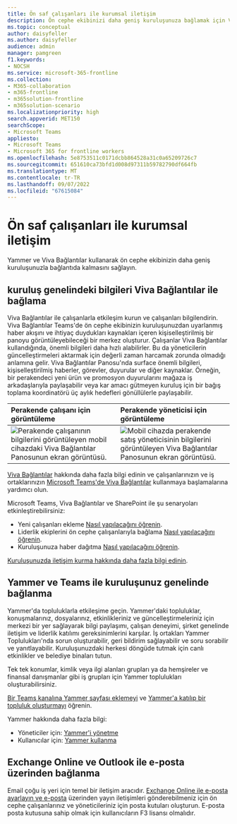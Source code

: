 ```yaml
---
title: Ön saf çalışanları ile kurumsal iletişim
description: Ön cephe ekibinizi daha geniş kuruluşunuza bağlamak için Viva Bağlantılar ve Yammer'ı nasıl kullanabileceğinizi öğrenin.
ms.topic: conceptual
author: daisyfeller
ms.author: daisyfeller
audience: admin
manager: pamgreen
f1.keywords:
- NOCSH
ms.service: microsoft-365-frontline
ms.collection:
- M365-collaboration
- m365-frontline
- m365solution-frontline
- m365solution-scenario
ms.localizationpriority: high
search.appverid: MET150
searchScope:
- Microsoft Teams
appliesto:
- Microsoft Teams
- Microsoft 365 for frontline workers
ms.openlocfilehash: 5e8753511c0171dcbb864528a31c0a65209726c7
ms.sourcegitcommit: 651610ca73bfd1d008d97311b59782790df664fb
ms.translationtype: MT
ms.contentlocale: tr-TR
ms.lasthandoff: 09/07/2022
ms.locfileid: "67615084"
---
```

# <a name="corporate-communications-with-frontline-workers"></a>Ön saf çalışanları ile kurumsal iletişim

Yammer ve Viva Bağlantılar kullanarak ön cephe ekibinizin daha geniş kuruluşunuzla bağlantıda kalmasını sağlayın.

## <a name="connect-information-from-across-the-organization-with-viva-connections"></a>kuruluş genelindeki bilgileri Viva Bağlantılar ile bağlama

Viva Bağlantılar ile çalışanlarla etkileşim kurun ve çalışanları bilgilendirin. Viva Bağlantılar Teams'de ön cephe ekibinizin kuruluşunuzdan uyarlanmış haber akışını ve ihtiyaç duydukları kaynakları içeren kişiselleştirilmiş bir panoyu görüntüleyebileceği bir merkez oluşturur. Çalışanlar Viva Bağlantılar kullandığında, önemli bilgileri daha hızlı alabilirler. Bu da yöneticilerin güncelleştirmeleri aktarmak için değerli zaman harcamak zorunda olmadığı anlamına gelir. Viva Bağlantılar Panosu'nda surface önemli bilgileri, kişiselleştirilmiş haberler, görevler, duyurular ve diğer kaynaklar. Örneğin, bir perakendeci yeni ürün ve promosyon duyurularını mağaza iş arkadaşlarıyla paylaşabilir veya kar amacı gütmeyen kuruluş için bir bağış toplama koordinatörü üç aylık hedefleri gönüllülerle paylaşabilir.

| Perakende çalışanı için görüntüleme  |Perakende yöneticisi için görüntüleme                  | 
| :------------------- | :------------------- |
| ![Perakende çalışanının bilgilerini görüntüleyen mobil cihazdaki Viva Bağlantılar Panosunun ekran görüntüsü.](media/frontline-worker-1.png)  | ![Mobil cihazda perakende satış yöneticisinin bilgilerini görüntüleyen Viva Bağlantılar Panosunun ekran görüntüsü.](media/frontline-worker-2.png) | 

[Viva Bağlantılar](/sharepoint/viva-connections-overview) hakkında daha fazla bilgi edinin ve çalışanlarınızın ve iş ortaklarınızın [Microsoft Teams'de Viva Bağlantılar](https://support.microsoft.com/office/your-intranet-is-now-in-microsoft-teams-8b4e7f76-f305-49a9-b6d2-09378476f95b) kullanmaya başlamalarına yardımcı olun.

Microsoft Teams, Viva Bağlantılar ve SharePoint ile şu senaryoları etkinleştirebilirsiniz:

- Yeni çalışanları ekleme [Nasıl yapılacağını öğrenin](/sharepoint/onboard-employees).
- Liderlik ekiplerini ön cephe çalışanlarıyla bağlama [Nasıl yapılacağını öğrenin](/sharepoint/leadership-connection).
- Kuruluşunuza haber dağıtma [Nasıl yapılacağını öğrenin](/sharepoint/distribute-corporate-news-to-your-organization).

[Kuruluşunuzda iletişim kurma hakkında daha fazla bilgi edinin](/sharepoint/corporate-communications-overview).

## <a name="connect-across-your-organization-with-yammer-and-teams"></a>Yammer ve Teams ile kuruluşunuz genelinde bağlanma

Yammer'da topluluklarla etkileşime geçin. Yammer'daki topluluklar, konuşmalarınız, dosyalarınız, etkinlikleriniz ve güncelleştirmeleriniz için merkezi bir yer sağlayarak bilgi paylaşımı, çalışan deneyimi, şirket genelinde iletişim ve liderlik katılımı gereksinimlerini karşılar. İş ortakları Yammer Toplulukları'nda sorun oluşturabilir, geri bildirim sağlayabilir ve soru sorabilir ve yanıtlayabilir. Kuruluşunuzdaki herkesi döngüde tutmak için canlı etkinlikler ve belediye binaları tutun.

Tek tek konumlar, kimlik veya ilgi alanları grupları ya da hemşireler ve finansal danışmanlar gibi iş grupları için Yammer toplulukları oluşturabilirsiniz.

[Bir Teams kanalına Yammer sayfası eklemeyi](https://support.microsoft.com/office/add-a-yammer-page-to-a-teams-channel-ca06ec83-f22d-4b76-83a5-c83aa2a33528) ve [Yammer'a katılıp bir topluluk oluşturmayı](https://support.microsoft.com/office/join-and-create-a-community-in-yammer-56aaf591-1fbc-4160-ba26-0c4723c23fd6) öğrenin.

Yammer hakkında daha fazla bilgi:

- Yöneticiler için: [Yammer'i yönetme](/yammer)
- Kullanıcılar için: [Yammer kullanma](https://support.microsoft.com/office/what-is-yammer-1b0f3b3e-89ee-4b66-aac5-30def12f287c)

## <a name="connect-over-email-with-exchange-online-and-outlook"></a>Exchange Online ve Outlook ile e-posta üzerinden bağlanma

Email çoğu iş yeri için temel bir iletişim aracıdır. [Exchange Online ile e-posta ayarlayın ve e-posta](flw-setup-microsoft-365.md#set-up-email-with-exchange-online) üzerinden yayın iletişimleri gönderebilmeniz için ön cephe çalışanlarınız ve yöneticileriniz için posta kutuları oluşturun. E-posta posta kutusuna sahip olmak için kullanıcıların F3 lisansı olmalıdır.
